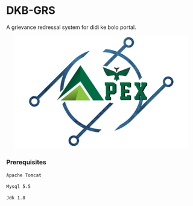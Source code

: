 # DKB-GRS

A grievance redressal system for didi ke bolo portal.

<p align="center"><img src ="web/images/Team_Apex.png" width="460" height="300" ></p>


### Prerequisites

```
Apache Tomcat
```
```
Mysql 5.5
```
```
Jdk 1.8
```
